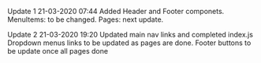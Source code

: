 Update 1
21-03-2020 07:44 
	Added Header and 
	Footer componets. 
	MenuItems: to be changed. 
	Pages: next update. 

Update 2
21-03-2020 19:20 
	Updated main nav links 
	and completed index.js 
	Dropdown menus links to be updated as pages are done. 
	Footer buttons to be update once all pages done